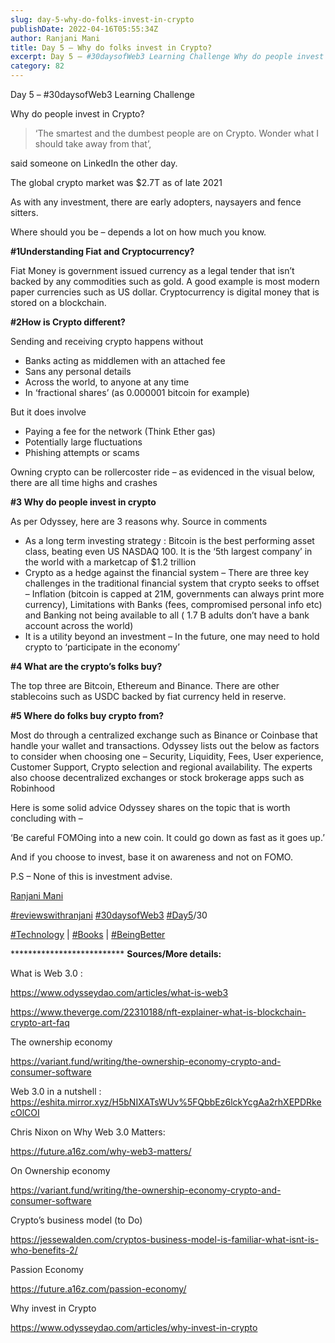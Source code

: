 ```yaml
---
slug: day-5-why-do-folks-invest-in-crypto
publishDate: 2022-04-16T05:55:34Z
author: Ranjani Mani
title: Day 5 – Why do folks invest in Crypto? 
excerpt: Day 5 – #30daysofWeb3 Learning Challenge Why do people invest in Crypto? ‘The smartest and the dumbest people are on Crypto. Wonder what I should take away from that’, said someone on LinkedIn the other day. The global crypto market was $2.7T as of late 2021 As with any investment, there are early adopters, naysayers  ... 
category: 82
---
```


Day 5 – #30daysofWeb3 Learning Challenge

Why do people invest in Crypto?

> ‘The smartest and the dumbest people are on Crypto. Wonder what I should take away from that’,

said someone on LinkedIn the other day.

The global crypto market was $2.7T as of late 2021

As with any investment, there are early adopters, naysayers and fence sitters.

Where should you be – depends a lot on how much you know.

**#1Understanding Fiat and Cryptocurrency?**

 Fiat Money is government issued currency as a legal tender that isn’t backed by any commodities such as gold. A good example is most modern paper currencies such as US dollar. Cryptocurrency is digital money that is stored on a blockchain.

**#2How is Crypto different?**

Sending and receiving crypto happens without

* Banks acting as middlemen with an attached fee
* Sans any personal details
* Across the world, to anyone at any time
* In ‘fractional shares’ (as 0.000001 bitcoin for example)

But it does involve

* Paying a fee for the network (Think Ether gas)
* Potentially large fluctuations
* Phishing attempts or scams

Owning crypto can be rollercoster ride – as evidenced in the visual below, there are all time highs and crashes

**#3 Why do people invest in crypto**

As per Odyssey, here are 3 reasons why. Source in comments

* As a long term investing strategy : Bitcoin is the best performing asset class, beating even US NASDAQ 100\. It is the ‘5th largest company’ in the world with a marketcap of $1.2 trillion
* Crypto as a hedge against the financial system – There are three key challenges in the traditional financial system that crypto seeks to offset – Inflation (bitcoin is capped at 21M, governments can always print more currency), Limitations with Banks (fees, compromised personal info etc) and Banking not being available to all ( 1.7 B adults don’t have a bank account across the world)
* It is a utility beyond an investment – In the future, one may need to hold crypto to ‘participate in the economy’

**#4 What are the crypto’s folks buy?**

The top three are Bitcoin, Ethereum and Binance. There are other stablecoins such as USDC backed by fiat currency held in reserve.

**#5 Where do folks buy crypto from?**

Most do through a centralized exchange such as Binance or Coinbase that handle your wallet and transactions. Odyssey lists out the below as factors to consider when choosing one – Security, Liquidity, Fees, User experience, Customer Support, Crypto selection and regional availability. The experts also choose decentralized exchanges or stock brokerage apps such as Robinhood

Here is some solid advice Odyssey shares on the topic that is worth concluding with –

‘Be careful FOMOing into a new coin. It could go down as fast as it goes up.’

And if you choose to invest, base it on awareness and not on FOMO.

P.S – None of this is investment advise.

[Ranjani Mani](https://www.linkedin.com/in/ACoAAAJIsPgBPvMBMninhMqM-rfOAQgdirEW63k)

[#reviewswithranjani](https://www.linkedin.com/feed/hashtag/?keywords=reviewswithranjani&highlightedUpdateUrns=urn%3Ali%3Aactivity%3A6917337652660760576) [#30daysofWeb3](https://www.linkedin.com/feed/hashtag/?keywords=30daysofweb3&highlightedUpdateUrns=urn%3Ali%3Aactivity%3A6917337652660760576) [#Day5](https://www.linkedin.com/feed/hashtag/?keywords=day3&highlightedUpdateUrns=urn%3Ali%3Aactivity%3A6917337652660760576)/30

[#Technology](https://www.linkedin.com/feed/hashtag/?keywords=technology&highlightedUpdateUrns=urn%3Ali%3Aactivity%3A6917337652660760576) | [#Books](https://www.linkedin.com/feed/hashtag/?keywords=books&highlightedUpdateUrns=urn%3Ali%3Aactivity%3A6917337652660760576) | [#BeingBetter](https://www.linkedin.com/feed/hashtag/?keywords=beingbetter&highlightedUpdateUrns=urn%3Ali%3Aactivity%3A6917337652660760576)

\*\*\*\*\*\*\*\*\*\*\*\*\*\*\*\*\*\*\*\*\*\*\*\*\*\* **Sources/More details:** 

What is Web 3.0 :

<https://www.odysseydao.com/articles/what-is-web3>

<https://www.theverge.com/22310188/nft-explainer-what-is-blockchain-crypto-art-faq>

The ownership economy

<https://variant.fund/writing/the-ownership-economy-crypto-and-consumer-software>

Web 3.0 in a nutshell : <https://eshita.mirror.xyz/H5bNIXATsWUv%5FQbbEz6lckYcgAa2rhXEPDRkecOlCOI>

Chris Nixon on Why Web 3.0 Matters:

<https://future.a16z.com/why-web3-matters/>

On Ownership economy

<https://variant.fund/writing/the-ownership-economy-crypto-and-consumer-software>

Crypto’s business model (to Do)

<https://jessewalden.com/cryptos-business-model-is-familiar-what-isnt-is-who-benefits-2/>

Passion Economy

<https://future.a16z.com/passion-economy/>

Why invest in Crypto

<https://www.odysseydao.com/articles/why-invest-in-crypto>